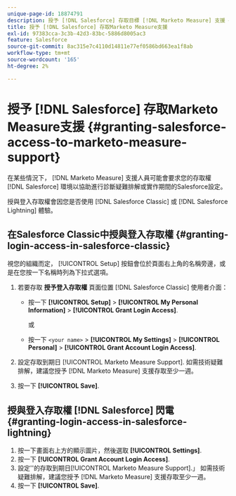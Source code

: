 ```yaml
---
unique-page-id: 18874791
description: 授予 [!DNL Salesforce] 存取目標 [!DNL Marketo Measure] 支援 —  [!DNL Marketo Measure]  — 產品檔案
title: 授予 [!DNL Salesforce] 存取Marketo Measure支援
exl-id: 97383cca-3c3b-42d3-83bc-5886d8005ac3
feature: Salesforce
source-git-commit: 8ac315e7c4110d14811e77ef0586bd663ea1f8ab
workflow-type: tm+mt
source-wordcount: '165'
ht-degree: 2%

---
```


# 授予 [!DNL Salesforce] 存取Marketo Measure支援 {#granting-salesforce-access-to-marketo-measure-support}

在某些情況下， [!DNL Marketo Measure] 支援人員可能會要求您的存取權 [!DNL Salesforce] 環境以協助進行診斷疑難排解或實作期間的Salesforce設定。

授與登入存取權會因您是否使用 [!DNL Salesforce Classic] 或 [!DNL Salesforce Lightning] 體驗。

## 在Salesforce Classic中授與登入存取權 {#granting-login-access-in-salesforce-classic}

視您的組織而定， [!UICONTROL Setup] 按鈕會位於頁面右上角的名稱旁邊，或是在您按一下名稱時列為下拉式選項。

1. 若要存取 **授予登入存取權** 頁面位置 [!DNL Salesforce Classic] 使用者介面：

   * 按一下 **[!UICONTROL Setup]** > **[!UICONTROL My Personal Information]** > **[!UICONTROL Grant Login Access]**.

     或

   * 按一下 `<your name>` > **[!UICONTROL My Settings]** > **[!UICONTROL Personal]** > **[!UICONTROL Grant Account Login Access]**.

1. 設定存取到期日 [!UICONTROL Marketo Measure Support]. 如需技術疑難排解，建議您授予 [!DNL Marketo Measure] 支援存取至少一週。
1. 按一下 **[!UICONTROL Save]**.

## 授與登入存取權 [!DNL Salesforce] 閃電 {#granting-login-access-in-salesforce-lightning}

1. 按一下畫面右上方的顯示圖片，然後選取 **[!UICONTROL Settings]**.
1. 按一下 **[!UICONTROL Grant Account Login Access]**.
1. 設定&#39;&#39;的存取到期日[!UICONTROL Marketo Measure Support].」 如需技術疑難排解，建議您授予 [!DNL Marketo Measure] 支援存取至少一週。
1. 按一下 **[!UICONTROL Save]**.
